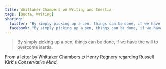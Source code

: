 ```yaml
---
title: Whittaker Chambers on Writing and Inertia
tags: [Quote, Writing]
sharing:
  twitter: "By simply picking up a pen, things can be done, if we have the will to overcome inertia."
  facebook: "By simply picking up a pen, things can be done, if we have the will to overcome inertia."
---
```


> By simply picking up a pen, things can be done, if we have the
> will to overcome inertia.

From a letter by Whittaker Chambers to Henry Regnery regarding Russell Kirk's *Conservative Mind*.